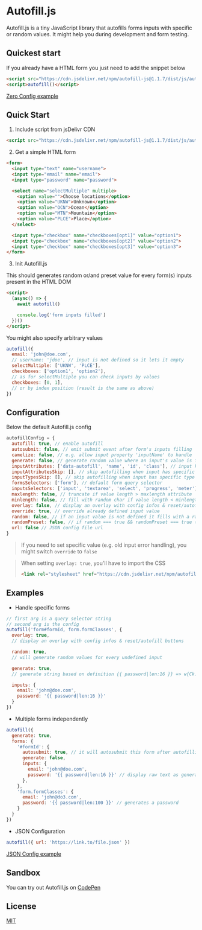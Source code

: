 # Autofill.js

Autofill.js is a tiny JavaScript library that autofills forms inputs with specific or random values. It might help you during development and form testing.

## Quickest start

If you already have a HTML form you just need to add the snippet below

```html
<script src="https://cdn.jsdelivr.net/npm/autofill-js@1.1.7/dist/js/autofill.min.js"></script>
<script>autofill()</script>
```

[Zero Config example](https://0kyn.github.io/autofill-js/examples/zero-config/index.html)

## Quick Start

1. Include script from jsDelivr CDN

```html
<script src="https://cdn.jsdelivr.net/npm/autofill-js@1.1.7/dist/js/autofill.min.js"></script>
```

2. Get a simple HTML form

```html
<form>
  <input type="text" name="username">
  <input type="email" name="email">
  <input type="password" name="password">

  <select name="selectMultiple" multiple>
    <option value="">Choose locations</option>
    <option value="UKNW">Unknown</option>
    <option value="OCN">Ocean</option>
    <option value="MTN">Mountain</option>
    <option value="PLCE">Place</option>
  </select>

  <input type="checkbox" name="checkboxes[opt1]" value="option1">
  <input type="checkbox" name="checkboxes[opt2]" value="option2">
  <input type="checkbox" name="checkboxes[opt3]" value="option3">
</form>
```

3. Init Autofill.js

This should generates random or/and preset value for every form(s) inputs present in the HTML DOM

```html
<script>
  (async() => {
    await autofill()

    console.log('form inputs filled')
  })()
</script>
```

You might also specify arbitrary values

```javascript
autofill({
  email: 'john@doe.com',
  // username: 'jdoe', // input is not defined so it lets it empty
  selectMultiple: ['UKNW', 'PLCE'],
  checkboxes: ['option1', 'option2'],
  // as for selectMultiple you can check inputs by values
  checkboxes: [0, 1],
  // or by index position (result is the same as above)
})
```
## Configuration

Below the default Autofill.js config

```javascript
autofillConfig = {
  autofill: true, // enable autofill
  autosubmit: false, // emit submit event after form's inputs filling
  camelize: false, // e.g. allow input property 'inputName' to handle 'input-name' or 'input_name'
  generate: false, // generate random value where an input's value is formatted as follow {{ password|len:16 }}
  inputAttributes: ['data-autofill', 'name', 'id', 'class'], // input key attributes targets ordered from the highest priority to the lowest
  inputAttributesSkip: [], // skip autofilling when input has specific attribute. e.g. 'disabled' or 'readonly',
  inputTypesSkip: [], // skip autofilling when input has specific type
  formsSelectors: ['form'], // default form query selector
  inputsSelectors: ['input', 'textarea', 'select', 'progress', 'meter'], // default inputs support
  maxlength: false, // truncate if value length > maxlength attribute
  minlength: false, // fill with random char if value length < minlength attribute
  overlay: false, // display an overlay with config infos & reset/autofill buttons
  override: true, // override already defined input value
  random: false, // if an input value is not defined it fills with a random value
  randomPreset: false, // if random === true && randomPreset === true then it tries to find a significant preset
  url: false // JSON config file url
}
```
> If you need to set specific value (e.g. old input error handling), you might switch `override` to `false`

> When setting `overlay: true`, you'll have to import the CSS
>```html
><link rel="stylesheet" href="https://cdn.jsdelivr.net/npm/autofill-js@1.1.7/dist/css/autofill.min.css">
>```

## Examples

- Handle specific forms

```js
// first arg is a query selector string
// second arg is the config
autofill('form#formId, form.formClasses', {
  overlay: true,
  // display an overlay with config infos & reset/autofill buttons

  random: true,
  // will generate random values for every undefined input

  generate: true,
  // generate string based on definition {{ password|len:16 }} => w{Ck.-FcUvg5!,-@

  inputs: {
    email: 'john@doe.com',
    password: '{{ password|len:16 }}'
  }
})

```

- Multiple forms independently

```js
autofill({
  generate: true,
  forms: {
    '#formId': {
      autosubmit: true, // it will autosubmit this form after autofilling
      generate: false,
      inputs: {
        email: 'john@doe.com',
        password: '{{ password|len:16 }}' // display raw text as generate === false for this specific form
      },
    },
    'form.formClasses': {
      email: 'john@do3.com',
      password: '{{ password|len:100 }}' // generates a password
    }
  }
})

```

- JSON Configuration

```js
autofill({ url: 'https://link.to/file.json' })

```
[JSON Config example](https://0kyn.github.io/autofill-js/examples/json/index.html)

## Sandbox

You can try out Autofill.js on [CodePen](https://codepen.io/0kyn/pen/ZExroMb)

## License

[MIT](https://choosealicense.com/licenses/mit/)
